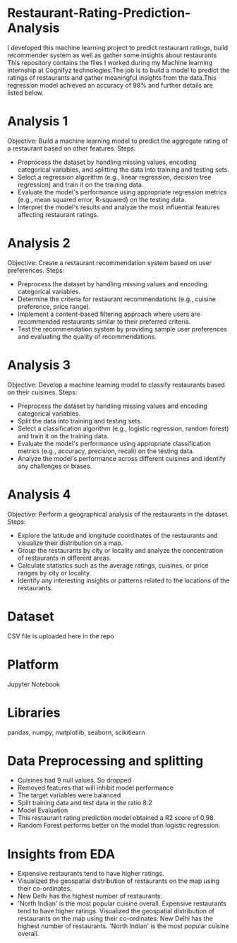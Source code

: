 # Restaurant-Rating-Prediction-Analysis
I developed this machine learning project to predict restaurant ratings, build recommender system as well as gather some insights about restaurants
This repository contains the files I worked during my Machine learning internship at Cognifyz technologies.The job is to build a model to predict the ratings of restaurants and gather meaningful insights from the data.This regression model achieved an accuracy of 98% and further details are listed below.
# Analysis 1
Objective: Build a machine learning model to predict the aggregate rating of a restaurant based on other features.
Steps:
- Preprocess the dataset by handling missing values, encoding categorical variables, and splitting the data into training and testing sets.
- Select a regression algorithm (e.g., linear regression, decision tree regression) and train it on the training data.
- Evaluate the model's performance using appropriate regression metrics (e.g., mean squared error, R-squared) on the testing data.
- Interpret the model's results and analyze the most influential features affecting restaurant ratings.
# Analysis 2
Objective: Create a restaurant recommendation system based on user preferences.
Steps:
- Preprocess the dataset by handling missing values and encoding categorical variables.
- Determine the criteria for restaurant recommendations (e.g., cuisine preference, price range).
- Implement a content-based filtering approach where users are recommended restaurants similar to their preferred criteria.
- Test the recommendation system by providing sample user preferences and evaluating the quality of recommendations.
# Analysis 3
Objective: Develop a machine learning model to classify restaurants based on their cuisines.
Steps:
- Preprocess the dataset by handling missing values and encoding categorical variables.
- Split the data into training and testing sets.
- Select a classification algorithm (e.g., logistic regression, random forest) and train it on the training data.
- Evaluate the model's performance using appropriate classification metrics (e.g., accuracy, precision, recall) on the testing data.
- Analyze the model's performance across different cuisines and identify any challenges or biases.
# Analysis 4
Objective: Perform a geographical analysis of the restaurants in the dataset.
Steps:
- Explore the latitude and longitude coordinates of the restaurants and visualize their distribution on a map.
- Group the restaurants by city or locality and analyze the concentration of restaurants in different areas.
- Calculate statistics such as the average ratings, cuisines, or price ranges by city or locality.
- Identify any interesting insights or patterns related to the locations of the restaurants.

# Dataset
CSV file is uploaded here in the repo

# Platform
Jupyter Notebook

# Libraries
pandas, numpy, matplotlib, seaborn, scikitlearn

# Data Preprocessing and splitting
- Cuisines had 9 null values. So dropped
- Removed features that will inhibit model performance
- The target variables were balanced
- Split training data and test data in the ratio 8:2
- Model Evaluation
- This restaurant rating prediction model obtained a R2 score of 0.98.
- Random Forest performs better on the model than logistic regression.
# Insights from EDA
- Expensive restaurants tend to have higher ratings.
- Visualized the geospatial distribution of restaurants on the map using their co-ordinates.
- New Delhi has the highest number of restaurants.
- 'North Indian' is the most popular cuisine overall.
Expensive restaurants tend to have higher ratings.
Visualized the geospatial distribution of restaurants on the map using their co-ordinates.
New Delhi has the highest number of restaurants.
'North Indian' is the most popular cuisine overall.
